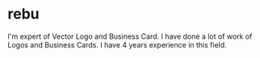 # rebu
I'm expert of Vector Logo and Business Card. I have done a lot of work of Logos and Business Cards. I have 4 years experience in this field.
